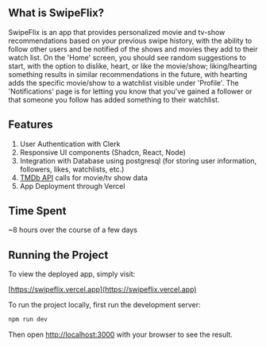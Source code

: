 ## What is SwipeFlix?

SwipeFlix is an app that provides personalized movie and tv-show recommendations based on your previous swipe history, with the ability to follow other users and be notified of the shows and movies they add to their watch list. On the 'Home' screen, you should see random suggestions to start, with the option to dislike, heart, or like the movie/show; liking/hearting something results in similar recommendations in the future, with hearting adds the specific movie/show to a watchlist visible under 'Profile'. The 'Notifications' page is for letting you know that you've gained a follower or that someone you follow has added something to their watchlist.

## Features

1. User Authentication with Clerk
2. Responsive UI components (Shadcn, React, Node)
3. Integration with Database using postgresql (for storing user information, followers, likes, watchlists, etc.)
4. [TMDb API](https://developer.themoviedb.org/reference/intro/getting-started) calls for movie/tv show data
5. App Deployment through Vercel

## Time Spent

~8 hours over the course of a few days

## Running the Project

To view the deployed app, simply visit:

[https://swipeflix.vercel.app](https://swipeflix.vercel.app)

To run the project locally, first run the development server:

```bash
npm run dev
```

Then open [http://localhost:3000](http://localhost:3000) with your browser to see the result.
